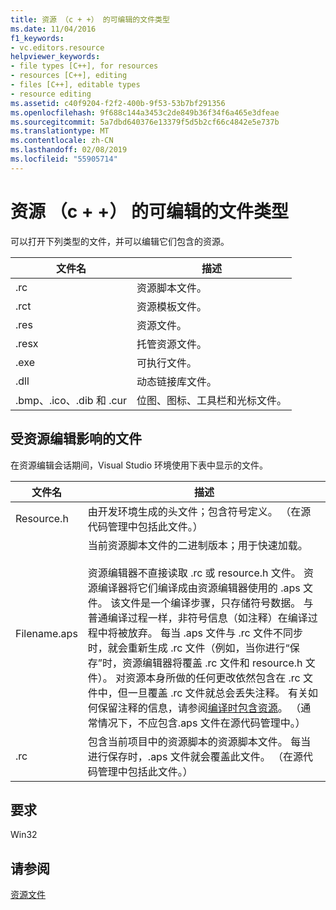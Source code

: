```yaml
---
title: 资源 （c + +） 的可编辑的文件类型
ms.date: 11/04/2016
f1_keywords:
- vc.editors.resource
helpviewer_keywords:
- file types [C++], for resources
- resources [C++], editing
- files [C++], editable types
- resource editing
ms.assetid: c40f9204-f2f2-400b-9f53-53b7bf291356
ms.openlocfilehash: 9f688c144a3453c2de849b36f34f6a465e3dfeae
ms.sourcegitcommit: 5a7dbd640376e13379f5d5b2cf66c4842e5e737b
ms.translationtype: MT
ms.contentlocale: zh-CN
ms.lasthandoff: 02/08/2019
ms.locfileid: "55905714"
---
```

# <a name="editable-file-types-for-resources-c"></a>资源 （c + +） 的可编辑的文件类型

可以打开下列类型的文件，并可以编辑它们包含的资源。

|文件名|描述|
|---------------|-----------------|
|.rc|资源脚本文件。|
|.rct|资源模板文件。|
|.res|资源文件。|
|.resx|托管资源文件。|
|.exe|可执行文件。|
|.dll|动态链接库文件。|
|.bmp、.ico、.dib 和 .cur|位图、图标、工具栏和光标文件。|

## <a name="files-affected-by-resource-editing"></a>受资源编辑影响的文件

在资源编辑会话期间，Visual Studio 环境使用下表中显示的文件。

|文件名|描述|
|---------------|-----------------|
|Resource.h|由开发环境生成的头文件；包含符号定义。 （在源代码管理中包括此文件。）|
|Filename.aps|当前资源脚本文件的二进制版本；用于快速加载。<br /><br /> 资源编辑器不直接读取 .rc 或 resource.h 文件。 资源编译器将它们编译成由资源编辑器使用的 .aps 文件。 该文件是一个编译步骤，只存储符号数据。 与普通编译过程一样，非符号信息（如注释）在编译过程中将被放弃。 每当 .aps 文件与 .rc 文件不同步时，就会重新生成 .rc 文件（例如，当你进行“保存”时，资源编辑器将覆盖 .rc 文件和 resource.h 文件）。 对资源本身所做的任何更改依然包含在 .rc 文件中，但一旦覆盖 .rc 文件就总会丢失注释。 有关如何保留注释的信息，请参阅[编译时包含资源](../windows/how-to-include-resources-at-compile-time.md)。 （通常情况下，不应包含.aps 文件在源代码管理中。）|
|.rc|包含当前项目中的资源脚本的资源脚本文件。 每当进行保存时，.aps 文件就会覆盖此文件。 （在源代码管理中包括此文件。）|

## <a name="requirements"></a>要求

Win32

## <a name="see-also"></a>请参阅

[资源文件](../windows/resource-files-visual-studio.md)